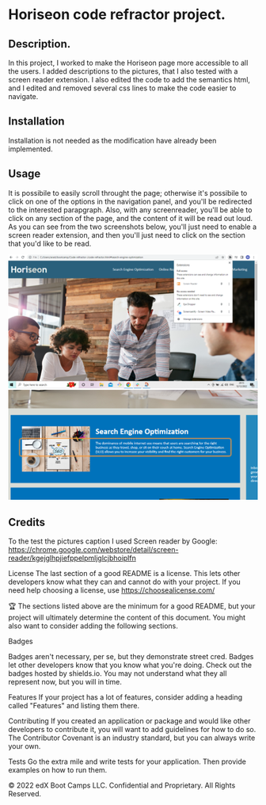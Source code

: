 # Horiseon code refractor project.

## Description.
In this project, I worked to make the Horiseon page more accessible to all the users. I added descriptions to the pictures, that I also tested with a screen reader extension. I also edited the code to add the semantics html, and I edited and removed several css lines to make the code easier to navigate.

## Installation
Installation is not needed as the modification have already been implemented.

## Usage
It is possibile to easily scroll throught the page; otherwise it's possibile to click on one of the options in the navigation panel, and you'll be redirected to the interested parapgraph.
Also, with any screenreader, you'll be able to click on any section of the page, and the content of it will be read out loud. 
As you can see from the two screenshots below, you'll just need to enable a screen reader extension, and then you'll just need to click on the section that you'd like to be read.

![alt text](assets/images/screen-reader.png)
![alt text](assets/images/selection.png)


## Credits
To the test the pictures caption I used Screen reader by Google: https://chrome.google.com/webstore/detail/screen-reader/kgejglhpjiefppelpmljglcjbhoiplfn

License
The last section of a good README is a license. This lets other developers know what they can and cannot do with your project. If you need help choosing a license, use https://choosealicense.com/

🏆 The sections listed above are the minimum for a good README, but your project will ultimately determine the content of this document. You might also want to consider adding the following sections.

Badges

Badges aren't necessary, per se, but they demonstrate street cred. Badges let other developers know that you know what you're doing. Check out the badges hosted by shields.io. You may not understand what they all represent now, but you will in time.

Features
If your project has a lot of features, consider adding a heading called "Features" and listing them there.

Contributing
If you created an application or package and would like other developers to contribute it, you will want to add guidelines for how to do so. The Contributor Covenant is an industry standard, but you can always write your own.

Tests
Go the extra mile and write tests for your application. Then provide examples on how to run them.

© 2022 edX Boot Camps LLC. Confidential and Proprietary. All Rights Reserved.
